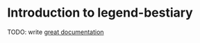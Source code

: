 # Introduction to legend-bestiary

TODO: write [great documentation](http://jacobian.org/writing/great-documentation/what-to-write/)
